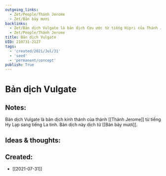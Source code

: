 ```yaml
---
outgoing_links:
  - Zet/People/Thánh Jerome
  - Zet/Bản bảy mươi
backlinks:
  - Zet/Bản dịch Vulgate là bản dịch Cựu ước từ tiếng Hipri của Thánh Jerome
  - Zet/People/Thánh Jerome
title: Bản dịch Vulgate
UID: 210731-2127
tags:
  - 'created/2021/Jul/31'
  - 'seed'
  - 'permanent/concept'
publish: True
---
```

# Bản dịch Vulgate

## Notes:
Bản dịch Vulgate là bản dịch kinh thánh của thánh [[Thánh Jerome]] từ tiếng Hy Lạp sang tiếng La tinh. Bản dịch này dịch từ [[Bản bảy mươi]].

## Ideas & thoughts:

## Created:
- [[2021-07-31]]
